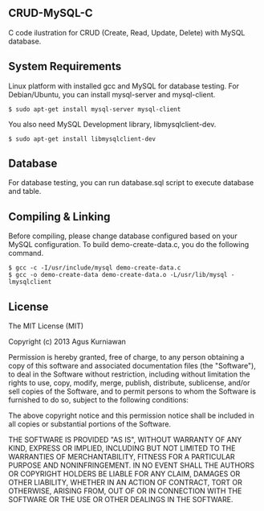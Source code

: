 ## CRUD-MySQL-C
C code ilustration for CRUD (Create, Read, Update, Delete) with MySQL database.

## System Requirements

Linux platform with installed gcc and MySQL for database testing. For Debian/Ubuntu, you can install mysql-server and mysql-client.

	$ sudo apt-get install mysql-server mysql-client

You also need MySQL Development library, libmysqlclient-dev.

	$ sudo apt-get install libmysqlclient-dev

## Database

For database testing, you can run database.sql script to execute database and table.

## Compiling & Linking

Before compiling, please change database configured based on your MySQL configuration. To build demo-create-data.c, you do the following command. 

	$ gcc -c -I/usr/include/mysql demo-create-data.c 
	$ gcc -o demo-create-data demo-create-data.o -L/usr/lib/mysql -lmysqlclient


## License

The MIT License (MIT)

Copyright (c) 2013 Agus Kurniawan

Permission is hereby granted, free of charge, to any person obtaining a copy of
this software and associated documentation files (the "Software"), to deal in
the Software without restriction, including without limitation the rights to
use, copy, modify, merge, publish, distribute, sublicense, and/or sell copies of
the Software, and to permit persons to whom the Software is furnished to do so,
subject to the following conditions:

The above copyright notice and this permission notice shall be included in all
copies or substantial portions of the Software.

THE SOFTWARE IS PROVIDED "AS IS", WITHOUT WARRANTY OF ANY KIND, EXPRESS OR
IMPLIED, INCLUDING BUT NOT LIMITED TO THE WARRANTIES OF MERCHANTABILITY, FITNESS
FOR A PARTICULAR PURPOSE AND NONINFRINGEMENT. IN NO EVENT SHALL THE AUTHORS OR
COPYRIGHT HOLDERS BE LIABLE FOR ANY CLAIM, DAMAGES OR OTHER LIABILITY, WHETHER
IN AN ACTION OF CONTRACT, TORT OR OTHERWISE, ARISING FROM, OUT OF OR IN
CONNECTION WITH THE SOFTWARE OR THE USE OR OTHER DEALINGS IN THE SOFTWARE.
